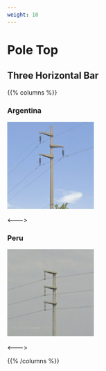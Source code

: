 ```yaml
---
weight: 10
---
```


# Pole Top

## Three Horizontal Bar

{{% columns %}}

### Argentina

<img src="pole-top-bar-ar.png" style="max-width: 200px;" />

<--->

### Peru

<img src="pole-top-bar-pe.png" style="max-width: 200px;" />

<--->

{{% /columns %}}

